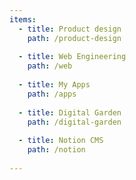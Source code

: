 ```yaml
---
items:
  - title: Product design
    path: /product-design
    
  - title: Web Engineering
    path: /web
    
  - title: My Apps
    path: /apps
    
  - title: Digital Garden
    path: /digital-garden
  
  - title: Notion CMS
    path: /notion
    
---
```


